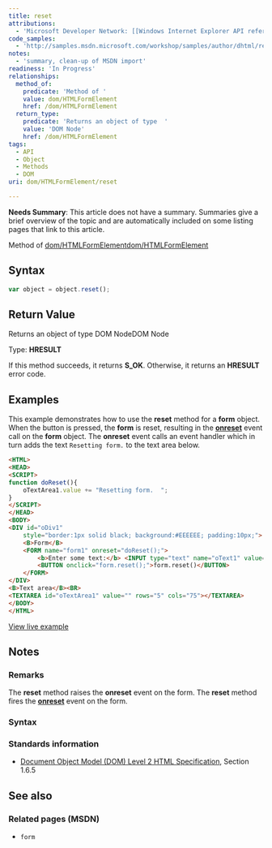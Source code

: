 ```yaml
---
title: reset
attributions:
  - 'Microsoft Developer Network: [[Windows Internet Explorer API reference](http://msdn.microsoft.com/en-us/library/ie/hh828809%28v=vs.85%29.aspx) Article]'
code_samples:
  - 'http://samples.msdn.microsoft.com/workshop/samples/author/dhtml/refs/reset.htm'
notes:
  - 'summary, clean-up of MSDN import'
readiness: 'In Progress'
relationships:
  method_of:
    predicate: 'Method of '
    value: dom/HTMLFormElement
    href: /dom/HTMLFormElement
  return_type:
    predicate: 'Returns an object of type  '
    value: 'DOM Node'
    href: /dom/HTMLFormElement
tags:
  - API
  - Object
  - Methods
  - DOM
uri: dom/HTMLFormElement/reset

---
```

**Needs Summary**: This article does not have a summary. Summaries give a brief overview of the topic and are automatically included on some listing pages that link to this article.

Method of [dom/HTMLFormElement](/dom/HTMLFormElement)[dom/HTMLFormElement](/dom/HTMLFormElement)

## Syntax

``` js
var object = object.reset();
```

## Return Value

Returns an object of type DOM NodeDOM Node

Type: **HRESULT**

If this method succeeds, it returns **S\_OK**. Otherwise, it returns an **HRESULT** error code.

## Examples

This example demonstrates how to use the **reset** method for a **form** object. When the button is pressed, the **form** is reset, resulting in the [**onreset**](/dom/Element/reset) event call on the **form** object. The **onreset** event calls an event handler which in turn adds the text `Resetting form.` to the text area below.

``` html
<HTML>
<HEAD>
<SCRIPT>
function doReset(){
    oTextArea1.value += "Resetting form.  ";
}
</SCRIPT>
</HEAD>
<BODY>
<DIV id="oDiv1"
    style="border:1px solid black; background:#EEEEEE; padding:10px;">
    <B>Form</B>
    <FORM name="form1" onreset="doReset();">
        <b>Enter some text:</b> <INPUT type="text" name="oText1" value=""><BR><BR>
        <BUTTON onclick="form.reset();">form.reset()</BUTTON>
    </FORM>
</DIV>
<B>Text area</B><BR>
<TEXTAREA id="oTextArea1" value="" rows="5" cols="75"></TEXTAREA>
</BODY>
</HTML>
```

[View live example](http://samples.msdn.microsoft.com/workshop/samples/author/dhtml/refs/reset.htm)

## Notes

### Remarks

The **reset** method raises the **onreset** event on the form. The **reset** method fires the [**onreset**](/dom/Element/reset) event on the form.

### Syntax

### Standards information

-   [Document Object Model (DOM) Level 2 HTML Specification](http://go.microsoft.com/fwlink/p/?linkid=196991), Section 1.6.5

## See also

### Related pages (MSDN)

-   `form`
